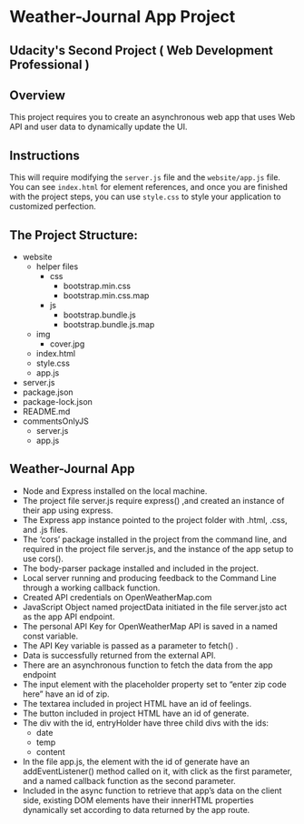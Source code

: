 # Weather-Journal App Project

## Udacity's Second Project ( Web Development Professional )

## Overview
This project requires you to create an asynchronous web app that uses Web API and user data to dynamically update the UI. 

## Instructions
This will require modifying the `server.js` file and the `website/app.js` file. You can see `index.html` for element references, and once you are finished with the project steps, you can use `style.css` to style your application to customized perfection.

## The Project Structure:
- website
  - helper files
    - css
      - bootstrap.min.css
      - bootstrap.min.css.map
    - js
      - bootstrap.bundle.js
      - bootstrap.bundle.js.map
  - img
    - cover.jpg
  - index.html
  - style.css
  - app.js
- server.js
- package.json
- package-lock.json
- README.md
- commentsOnlyJS
  - server.js
  - app.js

## Weather-Journal App
  - Node and Express installed on the local machine.
  - The project file server.js require express() ,and created an instance of their app using express.
  - The Express app instance pointed to the project folder with .html, .css, and .js files.
  - The ‘cors’ package installed in the project from the command line, and required in the project file server.js, and the instance of the    app setup to use cors().
  - The body-parser package installed and included in the project.
  - Local server running and producing feedback to the Command Line through a working callback function.
  - Created API credentials on OpenWeatherMap.com
  - JavaScript Object named projectData initiated in the file server.jsto act as the app API endpoint.
  - The personal API Key for OpenWeatherMap API is saved in a named const variable.
  - The API Key variable is passed as a parameter to fetch() .
  - Data is successfully returned from the external API.
  - There are an asynchronous function to fetch the data from the app endpoint
  - The input element with the placeholder property set to “enter zip code here” have an id of zip.
  - The textarea included in project HTML have an id of feelings.
  - The button included in project HTML have an id of generate.
  - The div with the id, entryHolder have three child divs with the ids:
    -  date
    -  temp
    -  content
  - In the file app.js, the element with the id of generate have an addEventListener() method called on it, with click as the first parameter, and a named callback function as the second parameter.
  - Included in the async function to retrieve that app’s data on the client side, existing DOM elements have their innerHTML properties dynamically set according to data returned by the app route.
